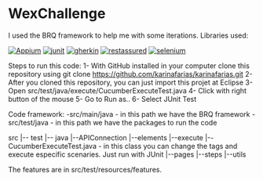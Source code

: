 # WexChallenge
I used the BRQ framework to help me with some iterations.
Libraries used:

[![Appium](https://img.shields.io/badge/appium-v.%207.0.0-blueviolet.svg)](http://appium.io/)  [![junit](https://img.shields.io/badge/junit-4.12-red.svg)](https://junit.org/junit4/) [![gherkin](https://img.shields.io/badge/gherkin-2.12.2-brightgreen.svg)](https://cucumber.io/docs/gherkin/) [![restassured](https://img.shields.io/badge/restassured-2.9.0-brightgreen.svg)](https://github.com/rest-assured/rest-assured/wiki/ReleaseNotes29) [![selenium](https://img.shields.io/badge/selenium-3.141.59-blue.svg)](https://www.seleniumhq.org/)

Steps to run this code:
1- With GitHub installed in your computer clone this repository using git clone https://github.com/karinafarias/karinafarias.git
2- After you cloned this repository, you can just import this projet at Eclipse
3- Open src/test/java/execute/CucumberExecuteTest.java 
4- Click with right button of the mouse
5- Go to Run as..
6- Select JUnit Test

Code framework:
-src/main/java - in this path we have the BRQ framework
-src/test/java - in this path we have the packages to run the code
  
 src
  |-- test
       |-- java 
            |--APIConnection
            |--elements
            |--execute
                  |--CucumberExecuteTest.java - in this class you can change the tags and execute especific scenaries. Just run with JUnit
            |--pages
            |--steps
            |--utils
            
The features are in src/test/resources/features.
